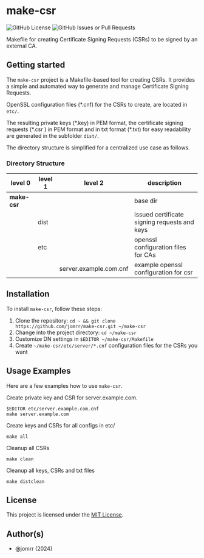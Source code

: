 # make-csr

![GitHub License](https://img.shields.io/github/license/jomrr/make-csr?style=for-the-badge&color=blue&link=https%3A%2F%2Fgithub.com%2Fjomrr%2Fmake-csr%2Fblob%2Fmain%2FLICENSE) ![GitHub Issues or Pull Requests](https://img.shields.io/github/issues/jomrr/make-csr?style=for-the-badge&color=blue&link=https%3A%2F%2Fgithub.com%2Fjomrr%2Fmake-csr%2Fissues)

Makefile for creating Certificate Signing Requests (CSRs) to be signed by an external CA.

## Getting started

The `make-csr` project is a Makefile-based tool for creating CSRs.
It provides a simple and automated way to generate and manage Certificate Signing Requests.

OpenSSL configuration files (\*.cnf) for the CSRs to create, are located in `etc/`.

The resulting private keys (\*.key) in PEM format, 
the certificate signing requests (\*.csr ) in PEM format and in txt format (*.txt)
for easy readability are generated in the subfolder `dist/`.

The directory structure is simplified for a centralized use case as follows.

### Directory Structure

| level 0 | level 1 | level 2 | description |
| ------- | ------- | ------- | ----------- |
| **make-csr** | | | base dir |
| | dist  | | issued certificate signing requests and keys |
| | etc | | openssl configuration files for CAs |
| | | server.example.com.cnf | example openssl configuration for csr  |

## Installation

To install `make-csr`, follow these steps:

1. Clone the repository: `cd ~ && git clone https://github.com/jomrr/make-csr.git ~/make-csr`
2. Change into the project directory: `cd ~/make-csr`
3. Customize DN settings in `$EDITOR ~/make-csr/Makefile`
4. Create `~/make-csr/etc/server/*.cnf` configuration files for the CSRs you want

## Usage Examples

Here are a few examples how to use `make-csr`.

Create private key and CSR for server.example.com.
```shell
$EDITOR etc/server.example.com.cnf
make server.example.com
```

Create keys and CSRs for all configs in etc/
```shell
make all
```

Cleanup all CSRs
```shell
make clean
```

Cleanup all keys, CSRs and txt files
```shell
make distclean
```

## License

This project is licensed under the [MIT License](https://github.com/jomrr/make-csr/blob/main/LICENSE).

## Author(s)

- @jomrr (2024)
